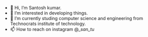 - 👋 Hi, I’m Santosh kumar.
- 👀 I’m interested in developing things.
- 🌱 I’m currently studing  computer science and engineering from Technocrats institute of technology.
- 📫 How to reach on instagram @__san_tu_



